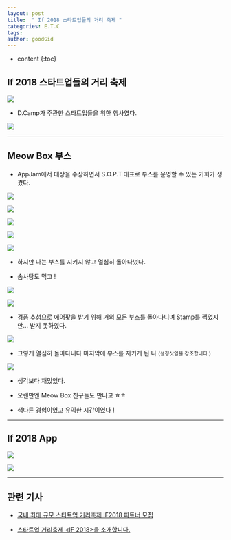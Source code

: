 ```yaml
---
layout: post
title:  " If 2018 스타트업들의 거리 축제 "
categories: E.T.C
tags: 
author: goodGid
---
```

* content
{:toc}

## If 2018 스타트업들의 거리 축제

![](/assets/img/posts/if2018_startup_festival_1.png)

* D.Camp가 주관한 스타트업들을 위한 행사였다. 










![](/assets/img/posts/if2018_startup_festival_13.png)

---

## Meow Box 부스 

* AppJam에서 대상을 수상하면서 S.O.P.T 대표로 부스를 운영할 수 있는 기회가 생겼다.

![](/assets/img/posts/if2018_startup_festival_5.png)

![](/assets/img/posts/if2018_startup_festival_7.png)

![](/assets/img/posts/if2018_startup_festival_6.png)

![](/assets/img/posts/if2018_startup_festival_8.png)

![](/assets/img/posts/if2018_startup_festival_9.png)

* 하지만 나는 부스를 지키지 않고 열심히 돌아다녔다. 

* 솜사탕도 먹고 !

![](/assets/img/posts/if2018_startup_festival_11.png)

![](/assets/img/posts/if2018_startup_festival_12.png)

* 경품 추첨으로 에어팟을 받기 위해 거의 모든 부스를 돌아다니며 Stamp를 찍었지만... 받지 못하였다.

![](/assets/img/posts/if2018_startup_festival_4.png)

* 그렇게 열심히 돌아다니다 마지막에 부스를 지키게 된 나 <small>(설정샷임을 강조합니다.)</small>

![](/assets/img/posts/if2018_startup_festival_10.png)

* 생각보다 재밌었다.

* 오랜만엔 Meow Box 친구들도 만나고 ㅎㅎ

* 색다른 경험이였고 유익한 시간이였다 !

---

## If 2018 App

![](/assets/img/posts/if2018_startup_festival_2.png)

![](/assets/img/posts/if2018_startup_festival_3.png)


---

## 관련 기사

* [국내 최대 규모 스타트업 거리축제 IF2018 파트너 모집](https://platum.kr/archives/100407)

* [스타트업 거리축제 <IF 2018>을 소개합니다.](https://dcamp.kr/event/17503)